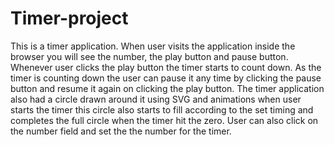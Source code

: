 # Timer-project

This is a timer application. When user visits the application inside the browser you will see the number, the play button and pause button. 
Whenever user clicks the play button the timer starts to count down. As the timer is counting down the user can pause it any time by clicking
the pause button and resume it again on clicking the play button. The timer application also had a circle drawn around it using SVG and animations
when user starts the timer this circle also starts to fill according to the set timing and completes the full circle when the timer hit the zero.
User can also click on the number field and set the the number for the timer. 
